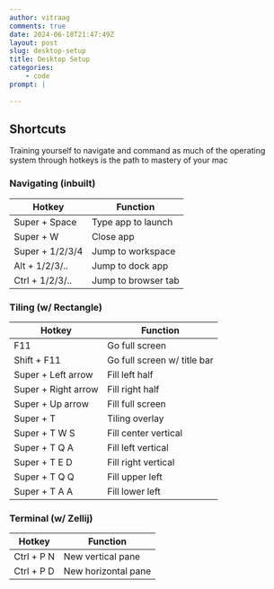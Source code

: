```yaml
---
author: vitraag
comments: true
date: 2024-06-18T21:47:49Z
layout: post
slug: desktop-setup 
title: Desktop Setup
categories:
    - code
prompt: |
    
---
```

## Shortcuts
Training yourself to navigate and command as much of the operating system through hotkeys is the path to mastery of your mac

### Navigating (inbuilt)
| Hotkey | Function |
|--------|----------|
| Super + Space | Type app to launch |
| Super + W | Close app |
| Super + 1/2/3/4 | Jump to workspace |
| Alt + 1/2/3/.. | Jump to dock app |
| Ctrl + 1/2/3/.. | Jump to browser tab |

### Tiling (w/ Rectangle)
| Hotkey | Function |
|--------|----------|
| F11 | Go full screen |
| Shift + F11 | Go full screen w/ title bar |
| Super + Left arrow | Fill left half |
| Super + Right arrow | Fill right half |
| Super + Up arrow | Fill full screen |
| Super + T | Tiling overlay |
| Super + T W S | Fill center vertical |
| Super + T Q A | Fill left vertical |
| Super + T E D | Fill right vertical |
| Super + T Q Q | Fill upper left |
| Super + T A A | Fill lower left |

### Terminal (w/ Zellij)
| Hotkey | Function |
|--------|----------|
| Ctrl + P N | New vertical pane |
| Ctrl + P D | New horizontal pane |

